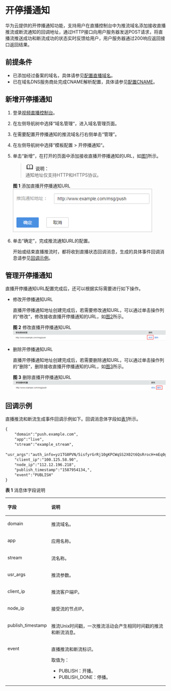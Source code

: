 # 开停播通知<a name="live_01_0043"></a>

华为云提供的开停播通知功能，支持用户在直播控制台中为推流域名添加接收直播推流或断流通知的回调地址，通过HTTP接口向用户服务器发送POST请求，将直播流推送成功和断流成功的状态实时反馈给用户，用户服务器通过200响应返回接口返回结果。

## 前提条件<a name="section38573451572"></a>

-   已添加经过备案的域名，具体请参见[配置直播域名](添加域名.md)。
-   已在域名DNS服务商处完成CNAME解析配置，具体请参见[配置CNAME](配置CNAME.md)。

## 新增开停播通知<a name="section109875558244"></a>

1.  登录[视频直播控制台](https://console.huaweicloud.com/live)。
2.  在左侧导航树中选择“域名管理“，进入域名管理页面。
3.  在需要配置开停播通知的推流域名行右侧单击“管理”。
4.  在左侧导航树中选择“模板配置 \> 开停播通知“。
5.  单击“新增”，在打开的页面中添加接收直播开停播通知的URL，如[图1](#fig498111416521)所示。

    >![](public_sys-resources/icon-note.gif) **说明：**   
    >通知地址仅支持HTTP和HTTPS协议。  

    **图 1**  添加直播开停播通知URL<a name="fig498111416521"></a>  
    ![](figures/添加直播开停播通知URL.png "添加直播开停播通知URL")

6.  单击“确定”，完成推流通知URL的配置。

    开始或结束直播推流时，都将收到直播状态回调消息，生成的具体事件回调消息请参见[回调示例](#section684411291126)。


## 管理开停播通知<a name="section122071843175012"></a>

直播开停播通知URL配置完成后，还可以根据实际需要进行如下操作。

-   修改开停播通知URL

    直播开停播通知地址创建完成后，若需要修改通知URL，可以通过单击操作列的“修改“，修改接收直播开停播通知的URL，如[图2](#fig53682456561)所示。

    **图 2**  修改直播开停播通知URL<a name="fig53682456561"></a>  
    ![](figures/修改直播开停播通知URL.png "修改直播开停播通知URL")

-   删除开停播通知URL

    直播开停播通知地址创建完成后，若需要删除通知URL，可以通过单击操作列的“删除“，删除接收直播开停播通知的URL，如[图3](#fig109796427582)所示。

    **图 3**  删除直播开停播通知URL<a name="fig109796427582"></a>  
    ![](figures/删除直播开停播通知URL.png "删除直播开停播通知URL")


## 回调示例<a name="section684411291126"></a>

直播推流和断流生成事件回调示例如下。回调消息体字段如[表1](#table762632871817)所示。

```
{
    "domain":"push.example.com",
    "app":"live",
    "stream":"example_stream",
    "usr_args":"auth_info=yz1TG0PVN/5isfyrGrRj10gKPCWqSS2X02t6QsRrocH+mEq0gQ0g8k6KhalS84sQ+kDprFyqI0yajbYiFmUO8e45B7ryaS+MpJBlYkhwnuFLnRiKK/IXG7.33436b625354564f6e4d4d434f55&cdn=hw",
    "client_ip":"100.125.58.90",
    "node_ip":"112.12.196.218",
    "publish_timestamp":"1587954134,",
    "event":"PUBLISH"
}
```

**表 1**  消息体字段说明

<a name="table762632871817"></a>
<table><thead align="left"><tr id="row76271228131815"><th class="cellrowborder" valign="top" width="20.47%" id="mcps1.2.3.1.1"><p id="p15627132813181"><a name="p15627132813181"></a><a name="p15627132813181"></a>字段</p>
</th>
<th class="cellrowborder" valign="top" width="79.53%" id="mcps1.2.3.1.2"><p id="p662716283181"><a name="p662716283181"></a><a name="p662716283181"></a>说明</p>
</th>
</tr>
</thead>
<tbody><tr id="row1421195012257"><td class="cellrowborder" valign="top" width="20.47%" headers="mcps1.2.3.1.1 "><p id="p10215500252"><a name="p10215500252"></a><a name="p10215500252"></a>domain</p>
</td>
<td class="cellrowborder" valign="top" width="79.53%" headers="mcps1.2.3.1.2 "><p id="p22212507254"><a name="p22212507254"></a><a name="p22212507254"></a>推流域名。</p>
</td>
</tr>
<tr id="row19487146102216"><td class="cellrowborder" valign="top" width="20.47%" headers="mcps1.2.3.1.1 "><p id="p1178919252314"><a name="p1178919252314"></a><a name="p1178919252314"></a>app</p>
</td>
<td class="cellrowborder" valign="top" width="79.53%" headers="mcps1.2.3.1.2 "><p id="p1653791716238"><a name="p1653791716238"></a><a name="p1653791716238"></a>应用名称。</p>
</td>
</tr>
<tr id="row7487046142211"><td class="cellrowborder" valign="top" width="20.47%" headers="mcps1.2.3.1.1 "><p id="p187891426230"><a name="p187891426230"></a><a name="p187891426230"></a>stream</p>
</td>
<td class="cellrowborder" valign="top" width="79.53%" headers="mcps1.2.3.1.2 "><p id="p1053761722314"><a name="p1053761722314"></a><a name="p1053761722314"></a>流名称。</p>
</td>
</tr>
<tr id="row15518153834012"><td class="cellrowborder" valign="top" width="20.47%" headers="mcps1.2.3.1.1 "><p id="p18519123814019"><a name="p18519123814019"></a><a name="p18519123814019"></a>usr_args</p>
</td>
<td class="cellrowborder" valign="top" width="79.53%" headers="mcps1.2.3.1.2 "><p id="p4519138144018"><a name="p4519138144018"></a><a name="p4519138144018"></a>推流参数。</p>
</td>
</tr>
<tr id="row11487164652214"><td class="cellrowborder" valign="top" width="20.47%" headers="mcps1.2.3.1.1 "><p id="p1878932192315"><a name="p1878932192315"></a><a name="p1878932192315"></a>client_ip</p>
</td>
<td class="cellrowborder" valign="top" width="79.53%" headers="mcps1.2.3.1.2 "><p id="p653731722314"><a name="p653731722314"></a><a name="p653731722314"></a>推流客户端IP。</p>
</td>
</tr>
<tr id="row1248714620228"><td class="cellrowborder" valign="top" width="20.47%" headers="mcps1.2.3.1.1 "><p id="p177894210232"><a name="p177894210232"></a><a name="p177894210232"></a>node_ip</p>
</td>
<td class="cellrowborder" valign="top" width="79.53%" headers="mcps1.2.3.1.2 "><p id="p1837717321351"><a name="p1837717321351"></a><a name="p1837717321351"></a>接受流的节点IP。</p>
</td>
</tr>
<tr id="row1448794642213"><td class="cellrowborder" valign="top" width="20.47%" headers="mcps1.2.3.1.1 "><p id="p4326171017284"><a name="p4326171017284"></a><a name="p4326171017284"></a>publish_timestamp</p>
</td>
<td class="cellrowborder" valign="top" width="79.53%" headers="mcps1.2.3.1.2 "><p id="p11590183413355"><a name="p11590183413355"></a><a name="p11590183413355"></a>推流Unix时间戳，一次推流活动会产生相同时间戳的推流和断流消息。</p>
</td>
</tr>
<tr id="row2048714618226"><td class="cellrowborder" valign="top" width="20.47%" headers="mcps1.2.3.1.1 "><p id="p1878912220231"><a name="p1878912220231"></a><a name="p1878912220231"></a>event</p>
</td>
<td class="cellrowborder" valign="top" width="79.53%" headers="mcps1.2.3.1.2 "><p id="p737511130473"><a name="p737511130473"></a><a name="p737511130473"></a>直播推流和断流标识。</p>
<p id="p9373192414710"><a name="p9373192414710"></a><a name="p9373192414710"></a>取值为：</p>
<a name="ul1476203714716"></a><a name="ul1476203714716"></a><ul id="ul1476203714716"><li>PUBLISH：开播。</li><li>PUBLISH_DONE：停播。</li></ul>
</td>
</tr>
</tbody>
</table>

